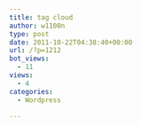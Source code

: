 ```yaml
---
title: tag cloud
author: w1100n
type: post
date: 2011-10-22T04:38:40+00:00
url: /?p=1212
bot_views:
  - 11
views:
  - 4
categories:
  - Wordpress

---
```

<?php wp\_tag\_cloud( $args ); ?>